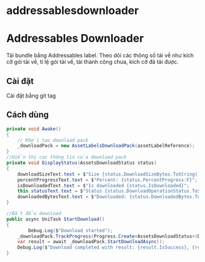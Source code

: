 # addressablesdownloader
# Addressables Downloader

Tải bundle bằng Addressables label. Theo dõi các thông số tải về như kích cỡ gói tải về, tỉ lệ gói tải về, tải thành công chưa, kích cỡ đã tải được.

## Cài đặt

Cài đặt bằng git tag

## Cách dùng
```csharp
private void Awake()
{
    // Khởi tạo download pack
    _downloadPack = new AssetLabelsDownloadPack(assetLabelReference);
}
//Hiển thị cac thông tin của download pack
private void DisplayStatus(AssetsDownloadStatus status)
{
    downloadSizeText.text = $"Size {status.DownloadSizeBytes.ToString()}";
    percentProgressText.text = $"Percent: {status.PercentProgress:F}";
    isDownloadedText.text = $"Is downloaded {status.IsDownloaded}";
    this.statusText.text = $"Status {status.DownloadOperationStatus.ToString()}";
    downloadedBytesText.text = $"Downloaded: {status.DownloadedBytes.ToString()}";
}

//Bắt đầu download
public async UniTask StartDownload()
{
		Debug.Log($"Download started");
    _downloadPack.TrackProgress(Progress.Create<AssetsDownloadStatus>(DisplayStatus));
    var result = await _downloadPack.StartDownloadAsync();
    Debug.Log($"Download completed with result: {result.IsSuccess}, {result.FailureException}");
}
```
